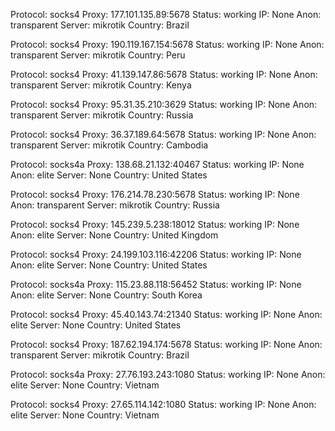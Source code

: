 Protocol: socks4
Proxy: 177.101.135.89:5678
Status: working
IP: None
Anon: transparent
Server: mikrotik
Country: Brazil

Protocol: socks4
Proxy: 190.119.167.154:5678
Status: working
IP: None
Anon: transparent
Server: mikrotik
Country: Peru

Protocol: socks4
Proxy: 41.139.147.86:5678
Status: working
IP: None
Anon: transparent
Server: mikrotik
Country: Kenya

Protocol: socks4
Proxy: 95.31.35.210:3629
Status: working
IP: None
Anon: transparent
Server: mikrotik
Country: Russia

Protocol: socks4
Proxy: 36.37.189.64:5678
Status: working
IP: None
Anon: transparent
Server: mikrotik
Country: Cambodia

Protocol: socks4a
Proxy: 138.68.21.132:40467
Status: working
IP: None
Anon: elite
Server: None
Country: United States

Protocol: socks4
Proxy: 176.214.78.230:5678
Status: working
IP: None
Anon: transparent
Server: mikrotik
Country: Russia

Protocol: socks4
Proxy: 145.239.5.238:18012
Status: working
IP: None
Anon: elite
Server: None
Country: United Kingdom

Protocol: socks4
Proxy: 24.199.103.116:42206
Status: working
IP: None
Anon: elite
Server: None
Country: United States

Protocol: socks4a
Proxy: 115.23.88.118:56452
Status: working
IP: None
Anon: elite
Server: None
Country: South Korea

Protocol: socks4
Proxy: 45.40.143.74:21340
Status: working
IP: None
Anon: elite
Server: None
Country: United States

Protocol: socks4
Proxy: 187.62.194.174:5678
Status: working
IP: None
Anon: transparent
Server: mikrotik
Country: Brazil

Protocol: socks4a
Proxy: 27.76.193.243:1080
Status: working
IP: None
Anon: elite
Server: None
Country: Vietnam

Protocol: socks4
Proxy: 27.65.114.142:1080
Status: working
IP: None
Anon: elite
Server: None
Country: Vietnam

